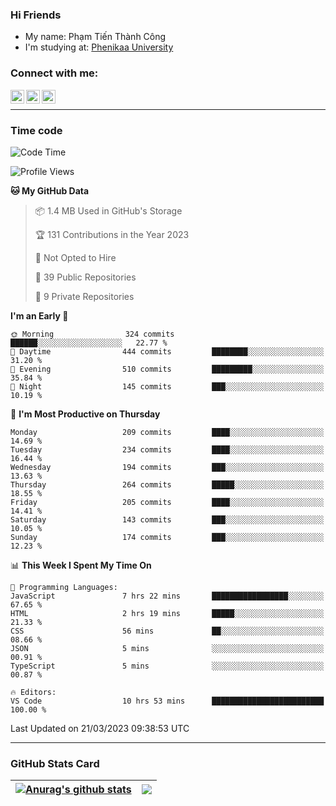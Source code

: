 ### Hi Friends

- My name: Phạm Tiến Thành Công
- I'm studying at: [Phenikaa University]


### Connect with me:
[<img align="left" alt="PhamTienThanhCong | Facebook" width="22px" src="https://upload.wikimedia.org/wikipedia/commons/thumb/1/16/Facebook-icon-1.png/640px-Facebook-icon-1.png" />][facebook]
[<img align="left" alt="PhamTienThanhCong | Zalo" width="22px" src="https://www.anphatpc.com.vn/template/anphat_2020v2/images/icon-zalo.jpg" />][zalo]
[<img align="left" alt="PhamTienThanhCong | LinkedIn" width="22px" src="https://cdn3.iconfinder.com/data/icons/inficons/512/linkedin.png" />][linkedin]

<br />

---

### Time code

<!--START_SECTION:waka-->
![Code Time](http://img.shields.io/badge/Code%20Time-940%20hrs%2043%20mins-blue)

![Profile Views](http://img.shields.io/badge/Profile%20Views-2-blue)

**🐱 My GitHub Data** 

> 📦 1.4 MB Used in GitHub's Storage 
 > 
> 🏆 131 Contributions in the Year 2023
 > 
> 🚫 Not Opted to Hire
 > 
> 📜 39 Public Repositories 
 > 
> 🔑 9 Private Repositories 
 > 
**I'm an Early 🐤** 

```text
🌞 Morning                324 commits         ██████░░░░░░░░░░░░░░░░░░░   22.77 % 
🌆 Daytime                444 commits         ████████░░░░░░░░░░░░░░░░░   31.20 % 
🌃 Evening                510 commits         █████████░░░░░░░░░░░░░░░░   35.84 % 
🌙 Night                  145 commits         ███░░░░░░░░░░░░░░░░░░░░░░   10.19 % 
```
📅 **I'm Most Productive on Thursday** 

```text
Monday                   209 commits         ████░░░░░░░░░░░░░░░░░░░░░   14.69 % 
Tuesday                  234 commits         ████░░░░░░░░░░░░░░░░░░░░░   16.44 % 
Wednesday                194 commits         ███░░░░░░░░░░░░░░░░░░░░░░   13.63 % 
Thursday                 264 commits         █████░░░░░░░░░░░░░░░░░░░░   18.55 % 
Friday                   205 commits         ████░░░░░░░░░░░░░░░░░░░░░   14.41 % 
Saturday                 143 commits         ███░░░░░░░░░░░░░░░░░░░░░░   10.05 % 
Sunday                   174 commits         ███░░░░░░░░░░░░░░░░░░░░░░   12.23 % 
```


📊 **This Week I Spent My Time On** 

```text
💬 Programming Languages: 
JavaScript               7 hrs 22 mins       █████████████████░░░░░░░░   67.65 % 
HTML                     2 hrs 19 mins       █████░░░░░░░░░░░░░░░░░░░░   21.33 % 
CSS                      56 mins             ██░░░░░░░░░░░░░░░░░░░░░░░   08.66 % 
JSON                     5 mins              ░░░░░░░░░░░░░░░░░░░░░░░░░   00.91 % 
TypeScript               5 mins              ░░░░░░░░░░░░░░░░░░░░░░░░░   00.87 % 

🔥 Editors: 
VS Code                  10 hrs 53 mins      █████████████████████████   100.00 % 
```


 Last Updated on 21/03/2023 09:38:53 UTC
<!--END_SECTION:waka-->

---

### GitHub Stats Card

| <a href="https://github.com/phamtienthanhcong"><img align="center" src="https://github-readme-stats.vercel.app/api?username=PhamTienThanhCong&show_icons=true&include_all_commits=true&theme=buefy&hide_border=true&theme=ocean_dark" alt="Anurag's github stats" /></a> | <a href="https://github.com/phamtienthanhcong"><img align="center" src="https://github-readme-stats.vercel.app/api/top-langs/?username=PhamTienThanhCong&layout=compact&theme=buefy&hide_border=true&theme=ocean_dark" /></a> |
| ------------- | ------------- |

[Phenikaa University]: https://phenikaa-uni.edu.vn/vi
[facebook]: https://www.facebook.com/phamtienthanhcong
[linkedin]: https://linkedin.com/in/phamtienthanhcong
[zalo]: https://zalo.me/0396396332
[tiktok]: https://www.tiktok.com/@phamtienthanhcong
[web]: https://github.com/PhamTienThanhCong/web_dev
[min project]: https://github.com/PhamTienThanhCong/Project-Of-Web
[c and cpp]: https://github.com/PhamTienThanhCong/Code_C_and_Cpro
[python]: https://github.com/PhamTienThanhCong/Python_beginer
